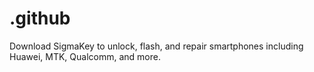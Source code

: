 # .github
Download SigmaKey to unlock, flash, and repair smartphones including Huawei, MTK, Qualcomm, and more.
